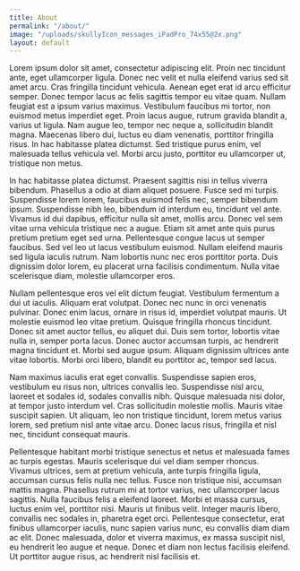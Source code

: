 ```yaml
---
title: About
permalink: "/about/"
image: "/uploads/skullyIcon_messages_iPadPro_74x55@2x.png"
layout: default
---
```


Lorem ipsum dolor sit amet, consectetur adipiscing elit. Proin nec tincidunt ante, eget ullamcorper ligula. Donec nec velit et nulla eleifend varius sed sit amet arcu. Cras fringilla tincidunt vehicula. Aenean eget erat id arcu efficitur semper. Donec tempor lacus ac felis sagittis tempor eu vitae quam. Nullam feugiat est a ipsum varius maximus. Vestibulum faucibus mi tortor, non euismod metus imperdiet eget. Proin lacus augue, rutrum gravida blandit a, varius ut ligula. Nam augue leo, tempor nec neque a, sollicitudin blandit magna. Maecenas libero dui, luctus eu diam venenatis, porttitor fringilla risus. In hac habitasse platea dictumst. Sed tristique purus enim, vel malesuada tellus vehicula vel. Morbi arcu justo, porttitor eu ullamcorper ut, tristique non metus.

In hac habitasse platea dictumst. Praesent sagittis nisi in tellus viverra bibendum. Phasellus a odio at diam aliquet posuere. Fusce sed mi turpis. Suspendisse lorem lorem, faucibus euismod felis nec, semper bibendum ipsum. Suspendisse nibh leo, bibendum id interdum eu, tincidunt vel ante. Vivamus id dui dapibus, efficitur nulla sit amet, mollis arcu. Donec vel sem vitae urna vehicula tristique nec a augue. Etiam sit amet ante quis purus pretium pretium eget sed urna. Pellentesque congue lacus ut semper faucibus. Sed vel leo ut lacus vestibulum euismod. Nullam eleifend mauris sed ligula iaculis rutrum. Nam lobortis nunc nec eros porttitor porta. Duis dignissim dolor lorem, eu placerat urna facilisis condimentum. Nulla vitae scelerisque diam, molestie ullamcorper eros.

Nullam pellentesque eros vel elit dictum feugiat. Vestibulum fermentum a dui ut iaculis. Aliquam erat volutpat. Donec nec nunc in orci venenatis pulvinar. Donec enim lacus, ornare in risus id, imperdiet volutpat mauris. Ut molestie euismod leo vitae pretium. Quisque fringilla rhoncus tincidunt. Donec sit amet auctor tellus, eu aliquet dui. Duis sem tortor, lobortis vitae nulla in, semper porta lacus. Donec auctor accumsan turpis, ac hendrerit magna tincidunt et. Morbi sed augue ipsum. Aliquam dignissim ultrices ante vitae lobortis. Morbi orci libero, blandit eu porttitor ac, tempor sed lacus.

Nam maximus iaculis erat eget convallis. Suspendisse sapien eros, vestibulum eu risus non, ultrices convallis leo. Suspendisse nisl arcu, laoreet et sodales id, sodales convallis nibh. Quisque malesuada nisi dolor, at tempor justo interdum vel. Cras sollicitudin molestie mollis. Mauris vitae suscipit sapien. Ut aliquam, leo non tristique tincidunt, lorem metus varius lorem, sed pretium nisl ante vitae arcu. Donec lacus risus, fringilla et nisl nec, tincidunt consequat mauris.

Pellentesque habitant morbi tristique senectus et netus et malesuada fames ac turpis egestas. Mauris scelerisque dui vel diam semper rhoncus. Vivamus ultrices, sem at pretium vehicula, ante turpis fringilla ligula, accumsan cursus felis nulla nec tellus. Fusce non tristique nisi, accumsan mattis magna. Phasellus rutrum mi at tortor varius, nec ullamcorper lacus sagittis. Nulla faucibus felis a eleifend laoreet. Morbi et massa cursus, luctus enim vel, porttitor nisi. Mauris ut finibus velit. Integer mauris libero, convallis nec sodales in, pharetra eget orci. Pellentesque consectetur, erat finibus ullamcorper iaculis, nunc sapien varius nunc, eu convallis diam diam ac elit. Donec malesuada, dolor et viverra maximus, ex massa suscipit nisl, eu hendrerit leo augue et neque. Donec et diam non lectus facilisis eleifend. Ut porttitor augue risus, ac hendrerit nisl facilisis et.